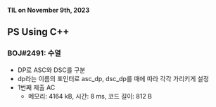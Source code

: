 **TIL on November 9th, 2023**

## PS Using C++
### BOJ#2491: 수열
* DP로 ASC와 DSC를 구분
* dp라는 이름의 포인터로 asc_dp, dsc_dp를 때에 따라 각각 가리키게 설정
* 1번째 제출 AC
    - 메모리: 4164 kB, 시간: 8 ms, 코드 길이: 812 B
